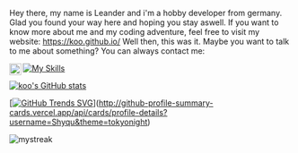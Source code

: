 Hey there, my name is Leander and i'm a hobby developer from germany. 
Glad you found your way here and hoping you stay aswell. 
If you want to know more about me and my coding adventure, feel free to visit my website: https://koo.github.io/
Well then, this was it. Maybe you want to talk to me about something? You can always contact me:

<a href="https://www.discord.com"><img align="left" src="https://cdn-icons-png.flaticon.com/512/5968/5968756.png" alt="Discord | koo#3193 (493495931375714304)" width="21px"/></a>

[![My Skills](https://skillicons.dev/icons?i=idea,java,js,ts,tailwind,css,html,mysql,sqlite,vite,discord,photoshop,premiere)](https://skillicons.dev)

<!--![Snake animation](https://github.com/madushadhanushka/github-readme/blob/output/github-contribution-snake.svg)-->
[![koo's GitHub stats](https://github-readme-stats.vercel.app/api?username=Shyquu)](https://github.com/Shyquu/github-readme-stats)

[[![GitHub Trends SVG](https://api.githubtrends.io/user/svg/avgupta456/langs)](https://githubtrends.io)](http://github-profile-summary-cards.vercel.app/api/cards/profile-details?username=Shyqu&theme=tokyonight)

<img src="https://github-readme-streak-stats.herokuapp.com/?user=Shyquu&theme=tokyonight" alt="mystreak"/>

<!--
**Shyquu/Shyquu** is a ✨ _special_ ✨ repository because its `README.md` (this file) appears on your GitHub profile.

Here are some ideas to get you started:

- 🔭 I’m currently working on ...
- 🌱 I’m currently learning ...
- 👯 I’m looking to collaborate on ...
- 🤔 I’m looking for help with ...
- 💬 Ask me about ...
- 📫 How to reach me: ...
- 😄 Pronouns: ...
- ⚡ Fun fact: ...
-->
